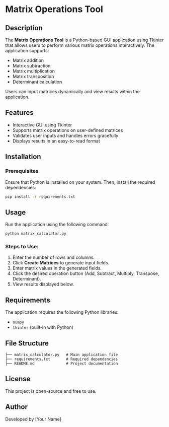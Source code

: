 # Matrix Operations Tool

## Description
The **Matrix Operations Tool** is a Python-based GUI application using Tkinter that allows users to perform various matrix operations interactively. The application supports:

- Matrix addition
- Matrix subtraction
- Matrix multiplication
- Matrix transposition
- Determinant calculation

Users can input matrices dynamically and view results within the application.

## Features
- Interactive GUI using Tkinter
- Supports matrix operations on user-defined matrices
- Validates user inputs and handles errors gracefully
- Displays results in an easy-to-read format

## Installation
### Prerequisites
Ensure that Python is installed on your system. Then, install the required dependencies:

```bash
pip install -r requirements.txt
```

## Usage
Run the application using the following command:

```bash
python matrix_calculator.py
```

### Steps to Use:
1. Enter the number of rows and columns.
2. Click **Create Matrices** to generate input fields.
3. Enter matrix values in the generated fields.
4. Click the desired operation button (Add, Subtract, Multiply, Transpose, Determinant).
5. View results displayed below.

## Requirements
The application requires the following Python libraries:
- `numpy`
- `tkinter` (built-in with Python)

## File Structure
```
├── matrix_calculator.py   # Main application file
├── requirements.txt       # Required dependencies
├── README.md              # Project documentation
```

## License
This project is open-source and free to use.

## Author
Developed by [Your Name]

